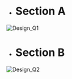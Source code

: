 - # Section A

![Design_Q1](https://user-images.githubusercontent.com/52638746/188286988-fe143ef1-273c-471c-afb8-21873e442032.jpeg)


- # Section B

![Design_Q2](https://user-images.githubusercontent.com/52638746/188274703-c46bea80-1688-4665-91f8-7d518b1a525c.png)
